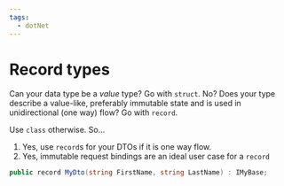```yaml
---
tags:
  - dotNet
---
```

# Record types
Can your data type be a _value_ type? Go with `struct`. No? Does your type describe a value-like, preferably immutable state and is used in unidirectional (one way) flow? Go with `record`.

Use `class` otherwise. So...

1.  Yes, use `record`s for your DTOs if it is one way flow.
2.  Yes, immutable request bindings are an ideal user case for a `record`

```cs
public record MyDto(string FirstName, string LastName) : IMyBase;
```

